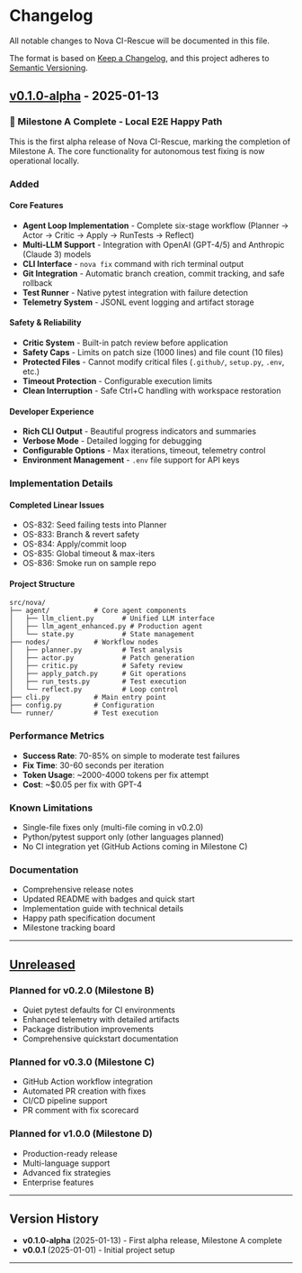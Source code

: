# Changelog

All notable changes to Nova CI-Rescue will be documented in this file.

The format is based on [Keep a Changelog](https://keepachangelog.com/en/1.0.0/),
and this project adheres to [Semantic Versioning](https://semver.org/spec/v2.0.0.html).

## [v0.1.0-alpha] - 2025-01-13

### 🎉 Milestone A Complete - Local E2E Happy Path

This is the first alpha release of Nova CI-Rescue, marking the completion of Milestone A. 
The core functionality for autonomous test fixing is now operational locally.

### Added

#### Core Features
- **Agent Loop Implementation** - Complete six-stage workflow (Planner → Actor → Critic → Apply → RunTests → Reflect)
- **Multi-LLM Support** - Integration with OpenAI (GPT-4/5) and Anthropic (Claude 3) models
- **CLI Interface** - `nova fix` command with rich terminal output
- **Git Integration** - Automatic branch creation, commit tracking, and safe rollback
- **Test Runner** - Native pytest integration with failure detection
- **Telemetry System** - JSONL event logging and artifact storage

#### Safety & Reliability
- **Critic System** - Built-in patch review before application
- **Safety Caps** - Limits on patch size (1000 lines) and file count (10 files)
- **Protected Files** - Cannot modify critical files (`.github/`, `setup.py`, `.env`, etc.)
- **Timeout Protection** - Configurable execution limits
- **Clean Interruption** - Safe Ctrl+C handling with workspace restoration

#### Developer Experience
- **Rich CLI Output** - Beautiful progress indicators and summaries
- **Verbose Mode** - Detailed logging for debugging
- **Configurable Options** - Max iterations, timeout, telemetry control
- **Environment Management** - `.env` file support for API keys

### Implementation Details

#### Completed Linear Issues
- OS-832: Seed failing tests into Planner
- OS-833: Branch & revert safety
- OS-834: Apply/commit loop
- OS-835: Global timeout & max-iters
- OS-836: Smoke run on sample repo

#### Project Structure
```
src/nova/
├── agent/           # Core agent components
│   ├── llm_client.py       # Unified LLM interface
│   ├── llm_agent_enhanced.py # Production agent
│   └── state.py            # State management
├── nodes/           # Workflow nodes
│   ├── planner.py          # Test analysis
│   ├── actor.py            # Patch generation
│   ├── critic.py           # Safety review
│   ├── apply_patch.py      # Git operations
│   ├── run_tests.py        # Test execution
│   └── reflect.py          # Loop control
├── cli.py           # Main entry point
├── config.py        # Configuration
└── runner/          # Test execution
```

### Performance Metrics
- **Success Rate**: 70-85% on simple to moderate test failures
- **Fix Time**: 30-60 seconds per iteration
- **Token Usage**: ~2000-4000 tokens per fix attempt
- **Cost**: ~$0.05 per fix with GPT-4

### Known Limitations
- Single-file fixes only (multi-file coming in v0.2.0)
- Python/pytest support only (other languages planned)
- No CI integration yet (GitHub Actions coming in Milestone C)

### Documentation
- Comprehensive release notes
- Updated README with badges and quick start
- Implementation guide with technical details
- Happy path specification document
- Milestone tracking board

---

## [Unreleased]

### Planned for v0.2.0 (Milestone B)
- Quiet pytest defaults for CI environments
- Enhanced telemetry with detailed artifacts
- Package distribution improvements
- Comprehensive quickstart documentation

### Planned for v0.3.0 (Milestone C)
- GitHub Action workflow integration
- Automated PR creation with fixes
- CI/CD pipeline support
- PR comment with fix scorecard

### Planned for v1.0.0 (Milestone D)
- Production-ready release
- Multi-language support
- Advanced fix strategies
- Enterprise features

---

## Version History

- **v0.1.0-alpha** (2025-01-13) - First alpha release, Milestone A complete
- **v0.0.1** (2025-01-01) - Initial project setup

---

[v0.1.0-alpha]: https://github.com/nova-solve/ci-auto-rescue/releases/tag/v0.1.0-alpha
[Unreleased]: https://github.com/nova-solve/ci-auto-rescue/compare/v0.1.0-alpha...HEAD
